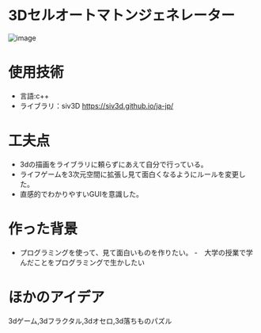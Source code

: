 # 3Dセルオートマトンジェネレーター
![image](https://user-images.githubusercontent.com/88820769/172034560-57935c3b-cfa6-4d2e-bb8b-b6923e2abbe0.png)

# 使用技術
- 言語:c++
- ライブラリ：siv3D
https://siv3d.github.io/ja-jp/

# 工夫点
- 3dの描画をライブラリに頼らずにあえて自分で行っている。
- ライフゲームを3次元空間に拡張し見て面白くなるようにルールを変更した。
- 直感的でわかりやすいGUIを意識した。

# 作った背景
- プログラミングを使って、見て面白いものを作りたい。
-　大学の授業で学んだことをプログラミングで生かしたい

# ほかのアイデア
3dゲーム,3dフラクタル,3dオセロ,3d落ちものパズル




